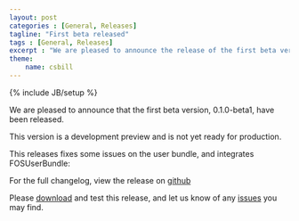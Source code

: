 ```yaml
---
layout: post
categories : [General, Releases]
tagline: "First beta released"
tags : [General, Releases]
excerpt : "We are pleased to announce the release of the first beta version"
theme:
    name: csbill
---
```

{% include JB/setup %}

We are pleased to announce that the first beta version, 0.1.0-beta1, have been released.

This version is a development preview and is not yet ready for production.

This releases fixes some issues on the user bundle, and integrates FOSUserBundle:

For the full changelog, view the release on [github](https://github.com/CSBill/CSBill/releases/tag/0.1.0-beta1)

Please [download](https://github.com/CSBill/CSBill/releases/tag/0.1.0-beta1) and test this release, and let us know of any [issues](https://github.com/CSBill/CSBill/issues) you may find.
